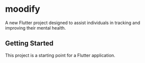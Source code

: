 # moodify

A new Flutter project designed to assist individuals in tracking and improving their mental health.

## Getting Started

This project is a starting point for a Flutter application.


